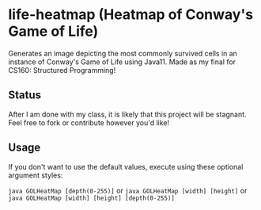# life-heatmap (Heatmap of Conway's Game of Life)
Generates an image depicting the most commonly survived cells in an instance of Conway's Game of Life using Java11. Made as my final for CS160: Structured Programming!

## Status
After I am done with my class, it is likely that this project will be stagnant. Feel free to fork or contribute however you'd like!

## Usage
If you don't want to use the default values, execute using these optional argument styles:

`java GOLHeatMap [depth(0-255)]` or `java GOLHeatMap [width] [height]` or `java GOLHeatMap [width] [height] [depth(0-255)]`
